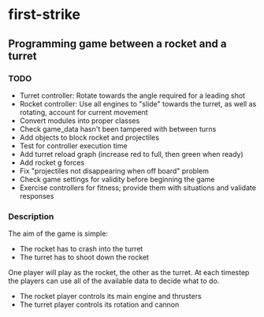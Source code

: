 # first-strike
## Programming game between a rocket and a turret

### TODO
* Turret controller: Rotate towards the angle required for a leading shot
* Rocket controller: Use all engines to "slide" towards the turret, as well as rotating, account for current movement
* Convert modules into proper classes
* Check game_data hasn't been tampered with between turns
* Add objects to block rocket and projectiles
* Test for controller execution time
* Add turret reload graph (increase red to full, then green when ready)
* Add rocket g forces
* Fix "projectiles not disappearing when off board" problem 
* Check game settings for validity before beginning the game
* Exercise controllers for fitness; provide them with situations and validate responses
### Description
The aim of the game is simple:
* The rocket has to crash into the turret
* The turret has to shoot down the rocket

One player will play as the rocket, the other as the turret.
At each timestep the players can use all of the available data
to decide what to do.
* The rocket player controls its main engine and thrusters
* The turret player controls its rotation and cannon

